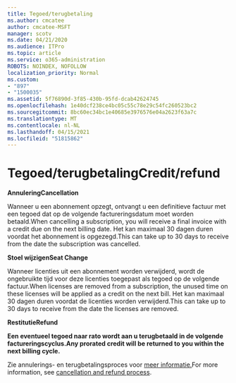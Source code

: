 ```yaml
---
title: Tegoed/terugbetaling
ms.author: cmcatee
author: cmcatee-MSFT
manager: scotv
ms.date: 04/21/2020
ms.audience: ITPro
ms.topic: article
ms.service: o365-administration
ROBOTS: NOINDEX, NOFOLLOW
localization_priority: Normal
ms.custom:
- "897"
- "1500035"
ms.assetid: 5f76890d-3f85-430b-95fd-dcab42624745
ms.openlocfilehash: 1e40dcf238ce4bc05c55c78e29c54fc260523bc2
ms.sourcegitcommit: 8bc60ec34bc1e40685e3976576e04a2623f63a7c
ms.translationtype: MT
ms.contentlocale: nl-NL
ms.lasthandoff: 04/15/2021
ms.locfileid: "51815862"
---
```

# <a name="creditrefund"></a><span data-ttu-id="20d79-102">Tegoed/terugbetaling</span><span class="sxs-lookup"><span data-stu-id="20d79-102">Credit/refund</span></span>

<span data-ttu-id="20d79-103">**Annulering**</span><span class="sxs-lookup"><span data-stu-id="20d79-103">**Cancellation**</span></span>
  
<span data-ttu-id="20d79-104">Wanneer u een abonnement opzegt, ontvangt u een definitieve factuur met een tegoed dat op de volgende factureringsdatum moet worden betaald.</span><span class="sxs-lookup"><span data-stu-id="20d79-104">When cancelling a subscription, you will receive a final invoice with a credit due on the next billing date.</span></span> <span data-ttu-id="20d79-105">Het kan maximaal 30 dagen duren voordat het abonnement is opgezegd.</span><span class="sxs-lookup"><span data-stu-id="20d79-105">This can take up to 30 days to receive from the date the subscription was cancelled.</span></span>
  
<span data-ttu-id="20d79-106">**Stoel wijzigen**</span><span class="sxs-lookup"><span data-stu-id="20d79-106">**Seat Change**</span></span>
  
<span data-ttu-id="20d79-107">Wanneer licenties uit een abonnement worden verwijderd, wordt de ongebruikte tijd voor deze licenties toegepast als tegoed op de volgende factuur.</span><span class="sxs-lookup"><span data-stu-id="20d79-107">When licenses are removed from a subscription, the unused time on these licenses will be applied as a credit on the next bill.</span></span> <span data-ttu-id="20d79-108">Het kan maximaal 30 dagen duren voordat de licenties worden verwijderd.</span><span class="sxs-lookup"><span data-stu-id="20d79-108">This can take up to 30 days to receive from the date the licenses are removed.</span></span>

<span data-ttu-id="20d79-109">**Restitutie**</span><span class="sxs-lookup"><span data-stu-id="20d79-109">**Refund**</span></span>

<span data-ttu-id="20d79-110">**Een eventueel tegoed naar rato wordt aan u terugbetaald in de volgende factureringscyclus.**</span><span class="sxs-lookup"><span data-stu-id="20d79-110">**Any prorated credit will be returned to you within the next billing cycle.**</span></span>

<span data-ttu-id="20d79-111">Zie annulerings- en terugbetalingsproces voor [meer informatie.](https://docs.microsoft.com/microsoft-365/commerce/subscriptions/cancel-your-subscription?view=o365-worldwide)</span><span class="sxs-lookup"><span data-stu-id="20d79-111">For more information, see [cancellation and refund process](https://docs.microsoft.com/microsoft-365/commerce/subscriptions/cancel-your-subscription?view=o365-worldwide).</span></span> 
